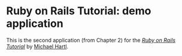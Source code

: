 # Ruby on Rails Tutorial: demo application

This is the second application (from Chapter 2) for the
[*Ruby on Rails Tutorial*](http://railstutorial.org/)
by [Michael Hartl](http://michaelhartl.com/).